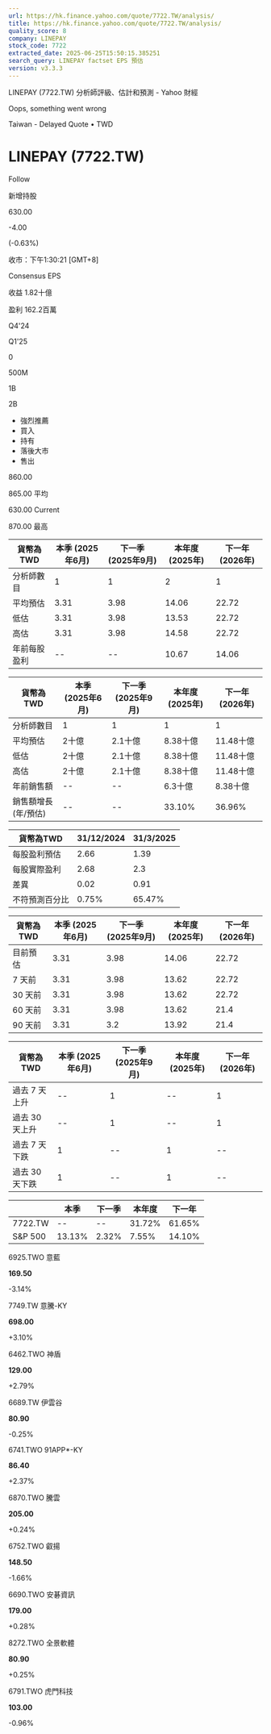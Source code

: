 ```yaml
---
url: https://hk.finance.yahoo.com/quote/7722.TW/analysis/
title: https://hk.finance.yahoo.com/quote/7722.TW/analysis/
quality_score: 8
company: LINEPAY
stock_code: 7722
extracted_date: 2025-06-25T15:50:15.385251
search_query: LINEPAY factset EPS 預估
version: v3.3.3
---
```


LINEPAY (7722.TW) 分析師評級、估計和預測 - Yahoo 財經


Oops, something went wrong

 

Taiwan - Delayed Quote • TWD 

# LINEPAY (7722.TW)

Follow

 

新增持股

630.00

-4.00

(-0.63%)

收市：下午1:30:21 [GMT+8]

Consensus EPS

收益 1.82十億

盈利 162.2百萬

Q4'24

Q1'25

0

500M

1B

2B

* 強烈推薦
* 買入
* 持有
* 落後大市
* 售出

860.00

865.00 平均

630.00 Current

870.00 最高

| 貨幣為TWD | 本季 (2025年6月) | 下一季 (2025年9月) | 本年度 (2025年) | 下一年 (2026年) |
| --- | --- | --- | --- | --- |
| 分析師數目 | 1 | 1 | 2 | 1 |
| 平均預估 | 3.31 | 3.98 | 14.06 | 22.72 |
| 低估 | 3.31 | 3.98 | 13.53 | 22.72 |
| 高估 | 3.31 | 3.98 | 14.58 | 22.72 |
| 年前每股盈利 | -- | -- | 10.67 | 14.06 |

| 貨幣為TWD | 本季 (2025年6月) | 下一季 (2025年9月) | 本年度 (2025年) | 下一年 (2026年) |
| --- | --- | --- | --- | --- |
| 分析師數目 | 1 | 1 | 1 | 1 |
| 平均預估 | 2十億 | 2.1十億 | 8.38十億 | 11.48十億 |
| 低估 | 2十億 | 2.1十億 | 8.38十億 | 11.48十億 |
| 高估 | 2十億 | 2.1十億 | 8.38十億 | 11.48十億 |
| 年前銷售額 | -- | -- | 6.3十億 | 8.38十億 |
| 銷售額增長 (年/預估) | -- | -- | 33.10% | 36.96% |

| 貨幣為TWD | 31/12/2024 | 31/3/2025 |
| --- | --- | --- |
| 每股盈利預估 | 2.66 | 1.39 |
| 每股實際盈利 | 2.68 | 2.3 |
| 差異 | 0.02 | 0.91 |
| 不符預測百分比 | 0.75% | 65.47% |

| 貨幣為TWD | 本季 (2025年6月) | 下一季 (2025年9月) | 本年度 (2025年) | 下一年 (2026年) |
| --- | --- | --- | --- | --- |
| 目前預估 | 3.31 | 3.98 | 14.06 | 22.72 |
| 7 天前 | 3.31 | 3.98 | 13.62 | 22.72 |
| 30 天前 | 3.31 | 3.98 | 13.62 | 22.72 |
| 60 天前 | 3.31 | 3.98 | 13.62 | 21.4 |
| 90 天前 | 3.31 | 3.2 | 13.92 | 21.4 |

| 貨幣為TWD | 本季 (2025年6月) | 下一季 (2025年9月) | 本年度 (2025年) | 下一年 (2026年) |
| --- | --- | --- | --- | --- |
| 過去 7 天上升 | -- | 1 | -- | 1 |
| 過去 30 天上升 | -- | 1 | -- | 1 |
| 過去 7 天下跌 | 1 | -- | 1 | -- |
| 過去 30 天下跌 | 1 | -- | 1 | -- |

|  | 本季 | 下一季 | 本年度 | 下一年 |
| --- | --- | --- | --- | --- |
| 7722.TW | -- | -- | 31.72% | 61.65% |
| S&P 500 | 13.13% | 2.32% | 7.55% | 14.10% |

6925.TWO  意藍

**169.50**

-3.14%

7749.TW  意騰-KY

**698.00**

+3.10%

6462.TWO  神盾

**129.00**

+2.79%

6689.TW  伊雲谷

**80.90**

-0.25%

6741.TWO  91APP\*-KY

**86.40**

+2.37%

6870.TWO  騰雲

**205.00**

+0.24%

6752.TWO  叡揚

**148.50**

-1.66%

6690.TWO  安碁資訊

**179.00**

+0.28%

8272.TWO  全景軟體

**80.90**

+0.25%

6791.TWO  虎門科技

**103.00**

-0.96%